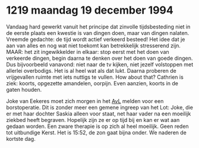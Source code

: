 # 1219 maandag 19 december 1994
Vandaag hard gewerkt vanuit het principe dat zinvolle tijdsbesteding niet in de eerste plaats een kwestie is van dingen doen, maar van dingen nalaten. Vreemde gedachte: de tijd wordt actief verkeerd besteed! Het idee dat je aan van alles en nog wat niet toekomt kan betrekkelijk stresserend zijn. MAAR: het zit ingewikkelder in elkaar: stop eerst met het doen van verkeerde dingen, begin daarna te denken over het doen van goede dingen. Dus bijvoorbeeld vanavond: niet naar de tv kijken, niet jezelf volstoppen met allerlei overbodigs. Het is al heel wat als dat lukt. Daarna proberen de vrijgevallen ruimte met iets nuttigs te vullen. How about that? Cathrien is ziek: koorts, opgezette amandelen, oorpijn. Even aanzien, koorts in de gaten houden.

Joke van Eekeres moet zich morgen in het [AvL](https://josbeishuizen.github.io/#AvL) melden voor een borstoperatie. Dit is zonder meer een gemene ingreep van het Lot: Joke, die er met haar dochter Saskia alleen voor staat, net haar vader na een moeilijk ziekbed heeft begraven. Hopelijk zijn ze er op tijd bij en kan er wat aan gedaan worden. Een zware therapie is op zich al heel moeilijk. Geen reden tot uitbundige Kerst. Het is 15:52, de zon gaat bijna onder. We naderen de kortste dag.